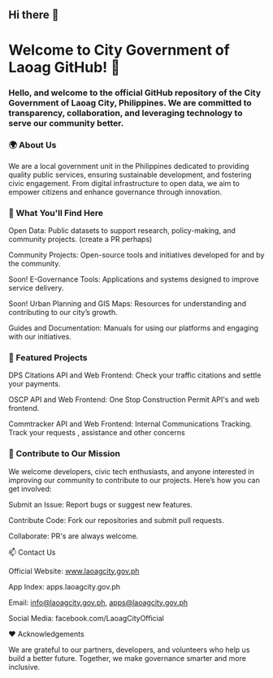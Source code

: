 ## Hi there 👋
# Welcome to City Government of Laoag GitHub! 🌟

### Hello, and welcome to the official GitHub repository of the City Government of Laoag City, Philippines. We are committed to transparency, collaboration, and leveraging technology to serve our community better.

### 🌍 About Us

We are a local government unit in the Philippines dedicated to providing quality public services, ensuring sustainable development, and fostering civic engagement. 
From digital infrastructure to open data, we aim to empower citizens and enhance governance through innovation.

### 📂 What You'll Find Here

Open Data: Public datasets to support research, policy-making, and community projects. (create a PR perhaps)

Community Projects: Open-source tools and initiatives developed for and by the community.

Soon! E-Governance Tools: Applications and systems designed to improve service delivery.

Soon! Urban Planning and GIS Maps: Resources for understanding and contributing to our city’s growth. 

Guides and Documentation: Manuals for using our platforms and engaging with our initiatives.

### 🔧 Featured Projects

DPS Citations API and Web Frontend: Check your traffic citations and settle your payments.

OSCP API and Web Frontend: One Stop Construction Permit API's and web frontend.

Commtracker API and Web Frontend: Internal Communications Tracking. Track your requests , assistance and other concerns

### 🤝 Contribute to Our Mission

We welcome developers, civic tech enthusiasts, and anyone interested in improving our community to contribute to our projects. Here’s how you can get involved:

Submit an Issue: Report bugs or suggest new features.

Contribute Code: Fork our repositories and submit pull requests.

Collaborate: PR's are always welcome.

📫 Contact Us

Official Website: www.laoagcity.gov.ph

App Index: apps.laoagcity.gov.ph

Email: info@laoagcity.gov.ph, apps@laoagcity.gov.ph

Social Media: facebook.com/LaoagCityOfficial

❤️ Acknowledgements

We are grateful to our partners, developers, and volunteers who help us build a better future. Together, we make governance smarter and more inclusive.


<!--

**Here are some ideas to get you started:**

🙋‍♀️ A short introduction - what is your organization all about?
🌈 Contribution guidelines - how can the community get involved?
👩‍💻 Useful resources - where can the community find your docs? Is there anything else the community should know?
🍿 Fun facts - what does your team eat for breakfast?
🧙 Remember, you can do mighty things with the power of [Markdown](https://docs.github.com/github/writing-on-github/getting-started-with-writing-and-formatting-on-github/basic-writing-and-formatting-syntax)
-->
